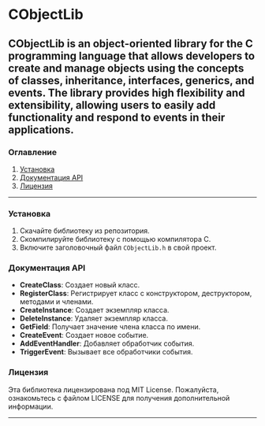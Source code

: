 # CObjectLib
CObjectLib is an object-oriented library for the C programming language that allows developers to create and manage objects using the concepts of classes, inheritance, interfaces, generics, and events. The library provides high flexibility and extensibility, allowing users to easily add functionality and respond to events in their applications.
---

### Оглавление

1. [Установка](#установка)
9. [Документация API](#документация-api)
10. [Лицензия](#лицензия)

---

### Установка

1. Скачайте библиотеку из репозитория.
2. Скомпилируйте библиотеку с помощью компилятора C.
3. Включите заголовочный файл `CObjectLib.h` в свой проект.

### Документация API

- **CreateClass**: Создает новый класс.
- **RegisterClass**: Регистрирует класс с конструктором, деструктором, методами и членами.
- **CreateInstance**: Создает экземпляр класса.
- **DeleteInstance**: Удаляет экземпляр класса.
- **GetField**: Получает значение члена класса по имени.
- **CreateEvent**: Создает новое событие.
- **AddEventHandler**: Добавляет обработчик события.
- **TriggerEvent**: Вызывает все обработчики события.

### Лицензия

Эта библиотека лицензирована под MIT License. Пожалуйста, ознакомьтесь с файлом LICENSE для получения дополнительной информации.

---
